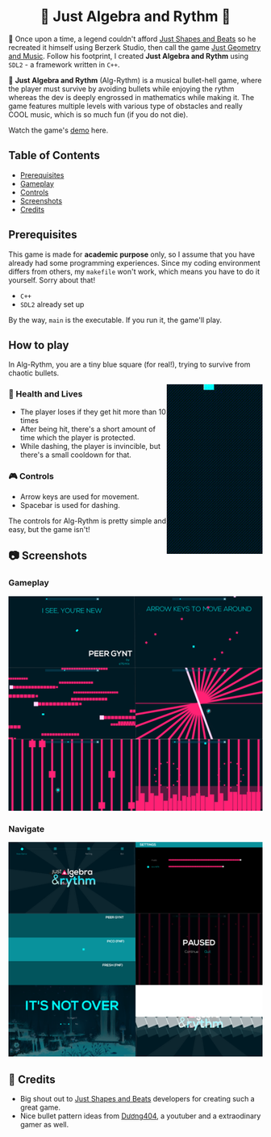 <h1 align="center"> 🔹 Just Algebra and Rythm 🔹</h1>

🌈 Once upon a time, a legend couldn't afford [Just Shapes and Beats](https://store.steampowered.com/app/531510/Just_Shapes__Beats) so he recreated it himself using Berzerk Studio, then call the game [Just Geometry and Music](https://youtu.be/MNGAaaZtKD4). Follow his footprint, I created **Just Algebra and Rythm** using `SDL2` - a framework written in `C++`.

🌈 **Just Algebra and Rythm** (Alg-Rythm) is a musical bullet-hell game, where the player must survive by avoiding bullets while enjoying the rythm whereas the dev is deeply engrossed in mathematics while making it. The game features multiple levels with various type of obstacles and really COOL music, which is so much fun (if you do not die).

Watch the game's [demo](https://youtu.be/hPkkl42hu78) here.

## Table of Contents

- [Prerequisites](#prerequisites)
- [Gameplay](#gameplay)
- [Controls](#controls)
- [Screenshots](#screenshots)
- [Credits](#credits)

## Prerequisites
This game is made for **academic purpose** only, so I assume that you have already had some programming experiences. Since my coding environment differs from others, my `makefile` won't work, which means you have to do it yourself. Sorry about that!

- `C++`
- `SDL2` already set up

By the way, `main` is the executable. If you run it, the game'll play.

## How to play
In Alg-Rythm, you are a tiny blue square (for real!), trying to survive from chaotic bullets.

<div style="flex:1;padding: 0px 0px 0px 10px">
<img src="assets/global/img/player.gif" alt="Player" align="right" width="190px">
</div>

### 💙 Health and Lives
- The player loses if they get hit more than 10 times
- After being hit, there's a short amount of time which the player is protected.
- While dashing, the player is invincible, but there's a small cooldown for that.

### 🎮 Controls
- Arrow keys are used for movement.
- Spacebar is used for dashing. 

The controls for Alg-Rythm is pretty simple and easy, but the game isn't!

## 📷 Screenshots


### Gameplay 

![](assets/global/img/screenshots_game.png "Gameplay Screenshot")

### Navigate
![](assets/global/img/screenshots.png "Pages")

## 🎉 Credits
- Big shout out to [Just Shapes and Beats](https://store.steampowered.com/app/531510/Just_Shapes__Beats) developers for creating such a great game.
- Nice bullet pattern ideas from [Dương404](https://youtu.be/AMMPL25d_ks), a youtuber and a extraodinary gamer as well.
